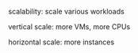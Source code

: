 scalability: scale various workloads

vertical scale: more VMs, more CPUs

horizontal scale: more instances